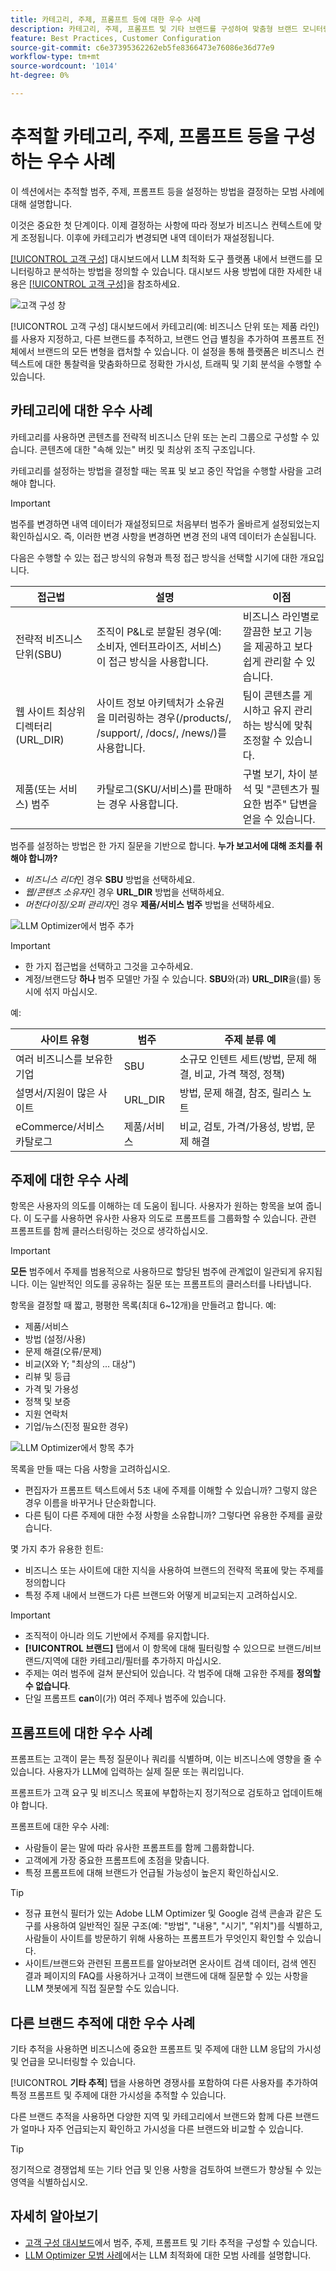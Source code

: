 ```yaml
---
title: 카테고리, 주제, 프롬프트 등에 대한 우수 사례
description: 카테고리, 주제, 프롬프트 및 기타 브랜드를 구성하여 맞춤형 브랜드 모니터링 및 전략적 콘텐츠 분석을 위한 경쟁사를 포함하여 추적함으로써 LLM 통찰력을 최적화합니다.
feature: Best Practices, Customer Configuration
source-git-commit: c6e37395362262eb5fe8366473e76086e36d77e9
workflow-type: tm+mt
source-wordcount: '1014'
ht-degree: 0%

---
```



# 추적할 카테고리, 주제, 프롬프트 등을 구성하는 우수 사례

이 섹션에서는 추적할 범주, 주제, 프롬프트 등을 설정하는 방법을 결정하는 모범 사례에 대해 설명합니다.

이것은 중요한 첫 단계이다. 이제 결정하는 사항에 따라 정보가 비즈니스 컨텍스트에 맞게 조정됩니다. 이후에 카테고리가 변경되면 내역 데이터가 재설정됩니다.

[[!UICONTROL 고객 구성]](/help/dashboards/customer-configuration.md) 대시보드에서 LLM 최적화 도구 플랫폼 내에서 브랜드를 모니터링하고 분석하는 방법을 정의할 수 있습니다. 대시보드 사용 방법에 대한 자세한 내용은 [[!UICONTROL 고객 구성]](/help/dashboards/customer-configuration.md)을 참조하세요.

![고객 구성 창](/help/assets/best-practices/customer-configuration-best-practices.png)

[!UICONTROL 고객 구성] 대시보드에서 카테고리(예: 비즈니스 단위 또는 제품 라인)를 사용자 지정하고, 다른 브랜드를 추적하고, 브랜드 언급 별칭을 추가하여 프롬프트 전체에서 브랜드의 모든 변형을 캡처할 수 있습니다. 이 설정을 통해 플랫폼은 비즈니스 컨텍스트에 대한 통찰력을 맞춤화하므로 정확한 가시성, 트래픽 및 기회 분석을 수행할 수 있습니다.

## 카테고리에 대한 우수 사례

카테고리를 사용하면 콘텐츠를 전략적 비즈니스 단위 또는 논리 그룹으로 구성할 수 있습니다. 콘텐츠에 대한 &quot;속해 있는&quot; 버킷 및 최상위 조직 구조입니다.

카테고리를 설정하는 방법을 결정할 때는 목표 및 보고 중인 작업을 수행할 사람을 고려해야 합니다.

>[!IMPORTANT]
>
> 범주를 변경하면 내역 데이터가 재설정되므로 처음부터 범주가 올바르게 설정되었는지 확인하십시오. 즉, 이러한 변경 사항을 변경하면 변경 전의 내역 데이터가 손실됩니다.

다음은 수행할 수 있는 접근 방식의 유형과 특정 접근 방식을 선택할 시기에 대한 개요입니다.

| 접근법 | 설명 | 이점 |
|---------|----------|---------|
| 전략적 비즈니스 단위(SBU) | 조직이 P&amp;L로 분할된 경우(예: 소비자, 엔터프라이즈, 서비스) 이 접근 방식을 사용합니다. | 비즈니스 라인별로 깔끔한 보고 기능을 제공하고 보다 쉽게 관리할 수 있습니다. |
| 웹 사이트 최상위 디렉터리(URL_DIR) | 사이트 정보 아키텍처가 소유권을 미러링하는 경우(/products/, /support/, /docs/, /news/)를 사용합니다. | 팀이 콘텐츠를 게시하고 유지 관리하는 방식에 맞춰 조정할 수 있습니다. |
| 제품(또는 서비스) 범주 | 카탈로그(SKU/서비스)를 판매하는 경우 사용합니다. | 구별 보기, 차이 분석 및 &quot;콘텐츠가 필요한 범주&quot; 답변을 얻을 수 있습니다. |

범주를 설정하는 방법은 한 가지 질문을 기반으로 합니다. **누가 보고서에 대해 조치를 취해야 합니까?**

* *비즈니스 리더*&#x200B;인 경우 **SBU** 방법을 선택하세요.
* *웹/콘텐츠 소유자*&#x200B;인 경우 **URL_DIR** 방법을 선택하세요.
* *머천다이징/오퍼 관리자*&#x200B;인 경우 **제품/서비스 범주** 방법을 선택하세요.

![LLM Optimizer에서 범주 추가](/help/assets/best-practices/add-category.png)

>[!IMPORTANT]
>
> * 한 가지 접근법을 선택하고 그것을 고수하세요.
> * 계정/브랜드당 **하나** 범주 모델만 가질 수 있습니다. **SBU**&#x200B;와(과) **URL_DIR**&#x200B;을(를) 동시에 섞지 마십시오.
>   <!--Can you mix Product/Service with these?-->

예:

| 사이트 유형 | 범주 | 주제 분류 예 |
|---------|----------|---------|
| 여러 비즈니스를 보유한 기업 | SBU | 소규모 인텐트 세트(방법, 문제 해결, 비교, 가격 책정, 정책) |
| 설명서/지원이 많은 사이트 | URL_DIR | 방법, 문제 해결, 참조, 릴리스 노트 |
| eCommerce/서비스 카탈로그 | 제품/서비스 | 비교, 검토, 가격/가용성, 방법, 문제 해결 |

## 주제에 대한 우수 사례

항목은 사용자의 의도를 이해하는 데 도움이 됩니다. 사용자가 원하는 항목을 보여 줍니다. 이 도구를 사용하면 유사한 사용자 의도로 프롬프트를 그룹화할 수 있습니다. 관련 프롬프트를 함께 클러스터링하는 것으로 생각하십시오.

>[!IMPORTANT]
>
>**모든** 범주에서 주제를 범용적으로 사용하므로 할당된 범주에 관계없이 일관되게 유지됩니다. 이는 일반적인 의도를 공유하는 질문 또는 프롬프트의 클러스터를 나타냅니다.

항목을 결정할 때 짧고, 평평한 목록(최대 6~12개)을 만들려고 합니다. 예:

* 제품/서비스
* 방법 (설정/사용)
* 문제 해결(오류/문제)
* 비교(X와 Y; &quot;최상의 ... 대상&quot;)
* 리뷰 및 등급
* 가격 및 가용성
* 정책 및 보증
* 지원 연락처
* 기업/뉴스(진정 필요한 경우)

![LLM Optimizer에서 항목 추가](/help/assets/best-practices/add-topic.png)

목록을 만들 때는 다음 사항을 고려하십시오.

* 편집자가 프롬프트 텍스트에서 5초 내에 주제를 이해할 수 있습니까? 그렇지 않은 경우 이름을 바꾸거나 단순화합니다.
* 다른 팀이 다른 주제에 대한 수정 사항을 소유합니까? 그렇다면 유용한 주제를 골랐습니다.
  <!-- Last bullet point does not make sense. Clarification needed. Also not sure what is meant by "editor"?-->

몇 가지 추가 유용한 힌트:

* 비즈니스 또는 사이트에 대한 지식을 사용하여 브랜드의 전략적 목표에 맞는 주제를 정의합니다
* 특정 주제 내에서 브랜드가 다른 브랜드와 어떻게 비교되는지 고려하십시오.

>[!IMPORTANT]
>
> * 조직적이 아니라 의도 기반에서 주제를 유지합니다.
> * **[!UICONTROL 브랜드]** 탭에서 이 항목에 대해 필터링할 수 있으므로 브랜드/비브랜드/지역에 대한 카테고리/필터를 추가하지 마십시오.
> * 주제는 여러 범주에 걸쳐 분산되어 있습니다. 각 범주에 대해 고유한 주제를 **정의할 수 없습니다**.
> * 단일 프롬프트 **can**&#x200B;이(가) 여러 주제나 범주에 있습니다.

## 프롬프트에 대한 우수 사례

프롬프트는 고객이 묻는 특정 질문이나 쿼리를 식별하며, 이는 비즈니스에 영향을 줄 수 있습니다. 사용자가 LLM에 입력하는 실제 질문 또는 쿼리입니다.

프롬프트가 고객 요구 및 비즈니스 목표에 부합하는지 정기적으로 검토하고 업데이트해야 합니다.

프롬프트에 대한 우수 사례:

* 사람들이 묻는 말에 따라 유사한 프롬프트를 함께 그룹화합니다.
* 고객에게 가장 중요한 프롬프트에 초점을 맞춥니다.
* 특정 프롬프트에 대해 브랜드가 언급될 가능성이 높은지 확인하십시오.

>[!TIP]
>
>* 정규 표현식 필터가 있는 Adobe LLM Optimizer 및 Google 검색 콘솔과 같은 도구를 사용하여 일반적인 질문 구조(예: &quot;방법&quot;, &quot;내용&quot;, &quot;시기&quot;, &quot;위치&quot;)를 식별하고, 사람들이 사이트를 방문하기 위해 사용하는 프롬프트가 무엇인지 확인할 수 있습니다.
>* 사이트/브랜드와 관련된 프롬프트를 알아보려면 온사이트 검색 데이터, 검색 엔진 결과 페이지의 FAQ를 사용하거나 고객이 브랜드에 대해 질문할 수 있는 사항을 LLM 챗봇에게 직접 질문할 수도 있습니다.

## 다른 브랜드 추적에 대한 우수 사례

기타 추적을 사용하면 비즈니스에 중요한 프롬프트 및 주제에 대한 LLM 응답의 가시성 및 언급을 모니터링할 수 있습니다.

[!UICONTROL **기타 추적**] 탭을 사용하면 경쟁사를 포함하여 다른 사용자를 추가하여 특정 프롬프트 및 주제에 대한 가시성을 추적할 수 있습니다.

다른 브랜드 추적을 사용하면 다양한 지역 및 카테고리에서 브랜드와 함께 다른 브랜드가 얼마나 자주 언급되는지 확인하고 가시성을 다른 브랜드와 비교할 수 있습니다.

>[!TIP]
>
>정기적으로 경쟁업체 또는 기타 언급 및 인용 사항을 검토하여 브랜드가 향상될 수 있는 영역을 식별하십시오.

## 자세히 알아보기

* [고객 구성 대시보드](/help/dashboards/customer-configuration.md)에서 범주, 주제, 프롬프트 및 기타 추적을 구성할 수 있습니다.
* [LLM Optimizer 모범 사례](/help/tutorials/best-practices.md)에서는 LLM 최적화에 대한 모범 사례를 설명합니다.

